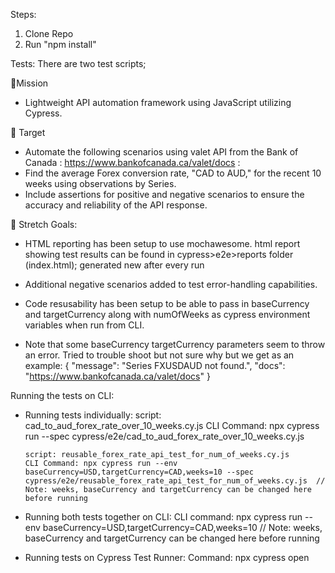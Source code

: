 Steps: 
1.  Clone Repo
2.  Run "npm install"

Tests:
There are two test scripts;


🚀Mission
- Lightweight API automation framework using JavaScript utilizing Cypress.

 
🎯 Target
- Automate the following scenarios using valet API from the Bank of Canada :
https://www.bankofcanada.ca/valet/docs :
- Find the average Forex conversion rate, "CAD to AUD," for the recent 10 weeks using
observations by Series.
- Include assertions for positive and negative scenarios to ensure the accuracy and reliability of
the API response.

💪 Stretch Goals:
- HTML reporting has been setup to use mochawesome.
    html report showing test results can be found in cypress>e2e>reports folder (index.html); generated new after every run 
    
- Additional negative scenarios added to test error-handling capabilities.
- Code resusability has been setup to be able to pass in baseCurrency and targetCurrency along with numOfWeeks as cypress environment variables when run from CLI.
- Note that some baseCurrency targetCurrency parameters seem to throw an error.  Tried to trouble shoot but not sure why but we get as an example:
   {
    "message": "Series FXUSDAUD not found.",
    "docs": "https://www.bankofcanada.ca/valet/docs"
  }   

Running the tests on CLI:
  - Running tests individually:
        script: cad_to_aud_forex_rate_over_10_weeks.cy.js
        CLI Command: npx cypress run --spec cypress/e2e/cad_to_aud_forex_rate_over_10_weeks.cy.js

        script: reusable_forex_rate_api_test_for_num_of_weeks.cy.js
        CLI Command: npx cypress run --env baseCurrency=USD,targetCurrency=CAD,weeks=10 --spec cypress/e2e/reusable_forex_rate_api_test_for_num_of_weeks.cy.js  // Note: weeks, baseCurrency and targetCurrency can be changed here before running
    
  - Running both tests together on CLI:
        CLI command: npx cypress run --env baseCurrency=USD,targetCurrency=CAD,weeks=10  // Note: weeks, baseCurrency and targetCurrency can be changed here before running

  - Running tests on Cypress Test Runner:
        Command: npx cypress open
